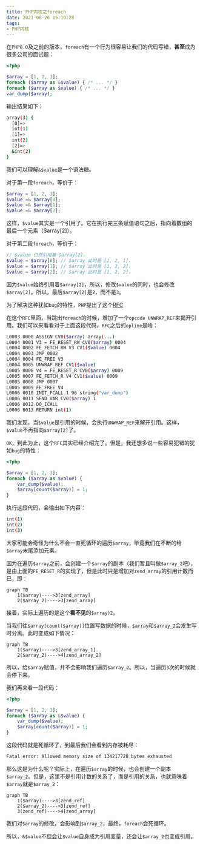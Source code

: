 ```yaml
---
title: PHP内核之foreach
date: 2021-08-26 15:10:28
tags:
- PHP内核
---
```


在`PHP8.0`及之前的版本，`foreach`有一个行为很容易让我们的代码写错，**甚至**成为很多公司的面试题：

```php
<?php

$array = [1, 2, 3];
foreach ($array as &$value) { /* ... */ }
foreach ($array as $value) { /* ... */ }
var_dump($array);
```

输出结果如下：

```bash
array(3) {
  [0]=>
  int(1)
  [1]=>
  int(2)
  [2]=>
  &int(2)
}
```

我们可以理解`&$value`是一个语法糖。

对于第一段`foreach`，等价于：

```php
$array = [1, 2, 3];
$value =& $array[0];
$value =& $array[1];
$value =& $array[2];
```

这样，`$value`其实是一个引用了。它在执行完三条赋值语句之后，指向着数组的最后一个元素（$array[2]）。

对于第二段`foreach`，等价于：

```php
// $value 仍然引用着 $array[2].
$value = $array[0]; // $array 此时是 [1, 2, 1].
$value = $array[1]; // $array 此时是 [1, 2, 2].
$value = $array[2]; // $array 此时是 [1, 2, 2].
```

因为`$value`始终引用着`$array[2]`，所以，修改`$value`的同时，也会修改`$array[2]`。所以，最后`$array[2]`是`2`，而不是`3`。

为了解决这种犹如`bug`的特性，`PHP`提出了这个[RFC](https://wiki.php.net/rfc/foreach_unwrap_ref)

在这个`RFC`里面，当跳出`foreach`的时候，增加了一个`opcode UNWRAP_REF`来揭开引用。我们可以来看看对于上面这段代码，`RFC`之后的`opline`是啥：

```bash
L0003 0000 ASSIGN CV0($array) array(...)
L0004 0001 V3 = FE_RESET_RW CV0($array) 0004
L0004 0002 FE_FETCH_RW V3 CV1($value) 0004
L0004 0003 JMP 0002
L0004 0004 FE_FREE V3
L0004 0005 UNWRAP_REF CV1($value)
L0005 0006 V4 = FE_RESET_R CV0($array) 0009
L0005 0007 FE_FETCH_R V4 CV1($value) 0009
L0005 0008 JMP 0007
L0005 0009 FE_FREE V4
L0006 0010 INIT_FCALL 1 96 string("var_dump")
L0006 0011 SEND_VAR CV0($array) 1
L0006 0012 DO_ICALL
L0006 0013 RETURN int(1)
```

我们发现，当`$value`是引用的时候，会执行`UNWRAP_REF`来解开引用。这样，`$value`不再指向`$array[2]`了。

`OK`，到此为止，这个`RFC`其实已经介绍完了。但是，我还想多说一些容易犯错的犹如`bug`的特性：

```php
<?php

$array = [1, 2, 3];
foreach ($array as $value) {
    var_dump($value);
    $array[count($array)] = 1;
}
```

执行这段代码，会输出如下内容：

```bash
int(1)
int(2)
int(3)
```

大家可能会奇怪为什么不会一直死循环的遍历`$array`，毕竟我们在不断的给`$array`末尾添加元素。

因为在遍历`$array`之前，会创建一个`$array`的副本（我们暂且叫做`$array_2`吧），是由上面的`FE_RESET_R`的实现了，但是此时只是增加对`zend_array`的引用计数而已，即：

```mermaid
graph TB
    1($array)---->3[zend_array]
    2($array_2)---->3[zend_array]
```

接着，实际上遍历的是这个**看不见**的`$array)2`。

当我们往`$array[count($array)]`位置写数据的时候，`$array`和`$array_2`会发生写时分离。此时变成如下情况：

```mermaid
graph TB
    1($array)---->3[zend_array_1]
    2($array_2)---->4[zend_array_2]
```

所以，给`$array`赋值，并不会影响我们遍历`$array_2`。所以，当遍历`3`次的时候就会停下来。

我们再来看一段代码：

```php
<?php

$array = [1, 2, 3];
foreach ($array as &$value) {
    var_dump($value);
    $array[count($array)] = 1;
}
```

这段代码就是死循环了，到最后我们会看到内存被耗尽：

```bash
Fatal error: Allowed memory size of 134217728 bytes exhausted
```

那么这是为什么呢？实际上，在遍历`$array`的时候，也会创建一个副本`$array_2`。但是，这里不是引用计数的关系了，而是引用的关系，也就意味着`$array`就是`$array_2`：

```mermaid
graph TB
    1($array)---->3[zend_ref]
    2($array_2)---->3[zend_ref]
    3(zend_ref)---->4[zend_array]
```

我们对`$array`的修改，会影响到`$array_2`，最终，`foreach`会死循环。

所以，`&$value`不但会让`$value`自身成为引用变量，还会让`$array_2`也变成引用。
